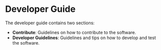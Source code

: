 # Developer Guide

The developer guide contains two sections:  
- **Contribute**: Guidelines on how to contribute to the software.  
- **Developer Guidelines**: Guidelines and tips on how to develop and test the software.  